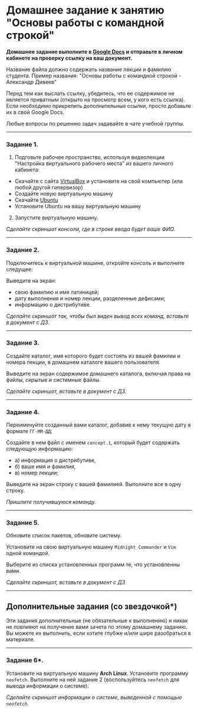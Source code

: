 # Домашнее задание к занятию "Основы работы с командной строкой"


**Домашнее задание выполните в [Google Docs](https://docs.google.com/) и отправьте в личном кабинете на проверку ссылку на ваш документ.**

Название файла должно содержать название лекции и фамилию студента. Пример названия: "Основы работы с командной строкой - Александр Дивеев"

Перед тем как выслать ссылку, убедитесь, что ее содержимое не является приватным (открыто на просмотр всем, у кого есть ссылка). Если необходимо прикрепить дополнительные ссылки, просто добавьте их в свой Google Docs.

Любые вопросы по решению задач задавайте в чате учебной группы.

---

### Задание 1.

1.  Подговьте рабочее пространство, используя видеолекции "Настройка виртуального рабочего места" из вашего личного кабинета:

 - Скачайте с сайта [VirtualBox](https://www.virtualbox.org/) и установите на свой компьютер (или любой другой гипервизор)
 - Создайте новую виртуальную машину
 - Скачайте [Ubuntu](https://ubuntu.com/download/desktop)
 - Установите Ubuntu на вашу виртуальную машину
 
2.	Запустите виртуальную машину.

*Сделайте скриншот консоли, где в строке ввода будет ваше ФИО.*

---

### Задание 2.

Подключитесь к виртуальной машине, откройте консоль и выполните следущее:

Выведите на экран:

* свою фамилию и имя латиницей;
* дату выполнения и номер лекции, разделенные дефисами;
* информацию о дистрибутиве.

*Сделайте скриншот так, чтобы был виден вывод всех команд, вставьте в документ с ДЗ.*

---

### Задание 3.

Создайте каталог, имя которого будет состоять из вашей фамилии и номера лекции, в домашнем каталоге вашего пользователя.

Выведите на экран содержимое домашнего каталога, включая права на файлы, скрытые и системные файлы.

*Сделайте скриншот, вставьте в документ с ДЗ.*

---

### Задание 4.

Переименуйте созданный вами каталог, добавив к нему текущую дату в формате `ГГ-ММ-ДД`;

Создайте в нем файл с именем `concept.1`, который будет содержать следующую информацию:

* а) информация о дистрибутиве,
* б) ваше имя и фамилия,
* в) номер лекции;

Выведите на экран строку с вашей фамилией. Выполните все в одну строку.

*Пришлите получившуюся команду.*

---

### Задание 5.

Обновите список пакетов, обновите систему.

Установите на свою виртуальную машину `Midnight Commander` и `Vim` одной командой.

Выберите из списка установленных программ те, что установленны вами.

*Сделайте скриншот, вставьте в документ с ДЗ*

---

## Дополнительные задания (со звездочкой*)
Эти задания дополнительные (не обязательные к выполнению) и никак не повлияют на получение вами зачета по этому домашнему заданию. Вы можете их выполнить, если хотите глубже и/или шире разобраться в материале.

---

### Задание 6*.

Установите на виртуальную машину **Arch Linux**. Установите программу `neofetch`. Выполните на ней задание 2 (воспользуйтесь `neofetch` для вывода информации о системе).

*Сделайте скриншот информации о системе, выведенной с помощью `neofetch`.*
